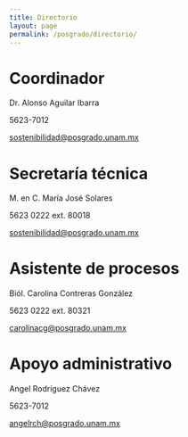 ```yaml
---
title: Directorio
layout: page
permalink: /posgrado/directorio/
---
```



# Coordinador

Dr. Alonso Aguilar Ibarra

5623-7012

sostenibilidad@posgrado.unam.mx


# Secretaría técnica

M. en C. María José Solares

5623 0222 ext. 80018

sostenibilidad@posgrado.unam.mx


# Asistente de procesos

Biól. Carolina Contreras González

5623 0222 ext. 80321

carolinacg@posgrado.unam.mx


# Apoyo administrativo

Angel Rodríguez Chávez

5623-7012

angelrch@posgrado.unam.mx
